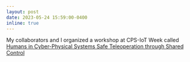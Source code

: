 ```yaml
---
layout: post
date: 2023-05-24 15:59:00-0400
inline: true
---
```


My collaborators and I organized a workshop at CPS-IoT Week called [Humans in Cyber-Physical Systems 
Safe Teleoperation through Shared Control](https://sites.google.com/view/humans-in-cphs-workshop/home)
